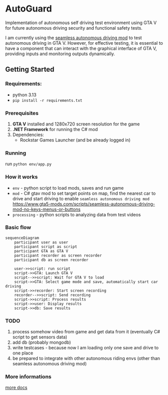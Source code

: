 # AutoGuard
Implementation of autonomous self driving test environment using GTA V for future autonomous driving security and functional safety tests.

I am currently using the [seamless autonomous driving mod](https://www.gta5-mods.com/scripts/seamless-autonomous-driving-mod-no-keys-menus-or-buttons) to test autonomous driving in GTA V. However, for effective testing, it is essential to have a component that can interact with the graphical interface of GTA V, providing inputs and monitoring outputs dynamically.

## Getting Started

### Requirements:
 - python 3.13
 - `pip install -r requirements.txt`

### Prerequisites
1. **GTA V** installed and 1280x720 screen resolution for the game
2. **.NET Framework** for running the C# mod
3. Dependencies:
   - Rockstar Games Launcher (and be already logged in)

### Running
run `python env/app.py`

### How it works
- `env` - python script to load mods, saves and run game
- `mod` - C# gtav mod to set target points on map, find the nearest car to drive and start driving to enable `seamless autonomous driving mod`  
https://www.gta5-mods.com/scripts/seamless-autonomous-driving-mod-no-keys-menus-or-buttons
- `processing` - python scripts to analyzing data from test videos

### Basic flow  
```mermaid
sequenceDiagram
    participant user as user
    participant script as script
    participant GTA as GTA V
    participant recorder as screen recorder
    participant db as screen recorder

    user->>script: run script
    script->>GTA: Launch GTA V
    script-->>script: Wait for GTA V to load
    script->>GTA: Select game mode and save, automatically start car driving
    script->>recorder: Start screen recording
    recorder-->>script: Send recording
    script->>script: Process results
    script->>user: Display results
    script->>db: Save results
```

### TODO
1. process somehow video from game and get data from it (eventually C# script to get sensors data)
2. add db (probably mongodb)
3. write testcases - because now I am loading only one save and drive to one place 
4. be prepared to integrate with other autonomous riding envs (other than seamless autonomous driving mod)

### More informations
[more docs](https://docs.google.com/document/d/1IKcRw_cjcgbgFVxM3nnlapJooMkW_Ll9Ibul6B54esw)
